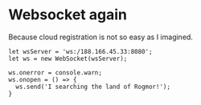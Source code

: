 # Websocket again 
Because cloud registration is not so easy as I imagined. 

```tsx
let wsServer = 'ws:/188.166.45.33:8080';
let ws = new WebSocket(wsServer);

ws.onerror = console.warn;
ws.onopen = () => {
  ws.send('I searching the land of Rogmor!');
}
```